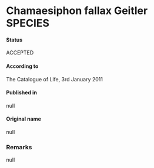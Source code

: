 # Chamaesiphon fallax Geitler SPECIES

#### Status
ACCEPTED

#### According to
The Catalogue of Life, 3rd January 2011

#### Published in
null

#### Original name
null

### Remarks
null